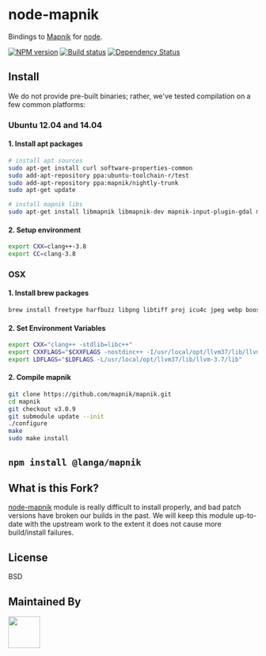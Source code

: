 # node-mapnik

Bindings to [Mapnik](http://mapnik.org) for [node](http://nodejs.org). 

[![NPM version][npm-image]][npm-url]
[![Build status][ci-image]][ci-url]
[![Dependency Status][daviddm-image]][daviddm-url]

## Install

We do not provide pre-built binaries; rather, we've tested compilation on a few common platforms:

### Ubuntu 12.04 and 14.04

#### 1. Install apt packages

```sh
# install apt sources
sudo apt-get install curl software-properties-common
sudo add-apt-repository ppa:ubuntu-toolchain-r/test
sudo add-apt-repository ppa:mapnik/nightly-trunk
sudo apt-get update

# install mapnik libs
sudo apt-get install libmapnik libmapnik-dev mapnik-input-plugin-gdal mapnik-input-plugin-postgis mapnik-utils mapnik-vector-tile libstdc++-5-dev clang-3.8 make  
```

#### 2. Setup environment

```sh
export CXX=clang++-3.8
export CC=clang-3.8
```

### OSX

#### 1. Install brew packages

```sh
brew install freetype harfbuzz libpng libtiff proj icu4c jpeg webp boost gdal postgresql cairo llvm37
```

#### 2. Set Environment Variables

```sh
export CXX="clang++ -stdlib=libc++"
export CXXFLAGS="$CXXFLAGS -nostdinc++ -I/usr/local/opt/llvm37/lib/llvm-3.7/include/c++/v1"
export LDFLAGS="$LDFLAGS -L/usr/local/opt/llvm37/lib/llvm-3.7/lib"
```

#### 2. Compile mapnik

```sh
git clone https://github.com/mapnik/mapnik.git
cd mapnik
git checkout v3.0.9
git submodule update --init
./configure
make
sudo make install
```

## `npm install @langa/mapnik`

## What is this Fork?

[node-mapnik](https://github.com/mapnik/node-mapnik) module is really difficult to install properly, and bad patch versions have broken our builds in the past. We will keep this module up-to-date with the upstream work to the extent it does not cause more build/install failures.

## License

BSD

## Maintained By
[<img src='http://i.imgur.com/Y03Jgmf.png' height='64px'>](http://langa.io)</img>

[npm-image]: https://img.shields.io/npm/v/@langa/mapnik.svg?style=flat-square
[npm-url]: https://npmjs.org/package/@langa/mapnik
[ci-image]: https://img.shields.io/travis/langateam/node-mapnik/master.svg?style=flat-square
[ci-url]: https://travis-ci.org/langateam/node-mapnik
[daviddm-image]: http://img.shields.io/david/langateam/node-mapnik.svg?style=flat-square
[daviddm-url]: https://david-dm.org/langateam/node-mapnik
